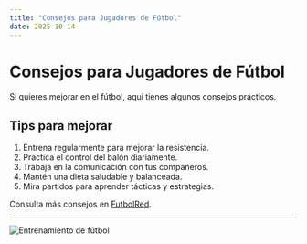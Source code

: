 ```yaml
---
title: "Consejos para Jugadores de Fútbol"
date: 2025-10-14
---
```


# Consejos para Jugadores de Fútbol

Si quieres mejorar en el fútbol, aquí tienes algunos consejos prácticos.

## Tips para mejorar

1. Entrena regularmente para mejorar la resistencia.
2. Practica el control del balón diariamente.
3. Trabaja en la comunicación con tus compañeros.
4. Mantén una dieta saludable y balanceada.
5. Mira partidos para aprender tácticas y estrategias.

Consulta más consejos en [FutbolRed](https://www.futbolred.com/).

---

![Entrenamiento de fútbol](https://images.unsplash.com/photo-1508609349937-5ec4ae374ebf?auto=format&fit=crop&w=800&q=80)
